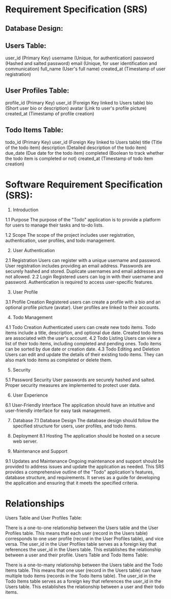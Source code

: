 # Requirement Specification (SRS)

## Database Design:

## Users Table:
user_id (Primary Key)
username (Unique, for authentication)
password (Hashed and salted password)
email (Unique, for user identification and communication)
full_name (User's full name)
created_at (Timestamp of user registration)


## User Profiles Table:
profile_id (Primary Key)
user_id (Foreign Key linked to Users table)
bio (Short user bio or description)
avatar (Link to user's profile picture)
created_at (Timestamp of profile creation)



## Todo Items Table:
todo_id (Primary Key)
user_id (Foreign Key linked to Users table)
title (Title of the todo item)
description (Detailed description of the todo item)
due_date (Due date for the todo item)
completed (Boolean to track whether the todo item is completed or not)
created_at (Timestamp of todo item creation)


# Software Requirement Specification (SRS):

1. Introduction

1.1 Purpose
The purpose of the "Todo" application is to provide a platform for users to manage their tasks and to-do lists.

1.2 Scope
The scope of the project includes user registration, authentication, user profiles, and todo management.

2. User Authentication


2.1 Registration
Users can register with a unique username and password.
User registration includes providing an email address.
Passwords are securely hashed and stored.
Duplicate usernames and email addresses are not allowed.
2.2 Login
Registered users can log in with their username and password.
Authentication is required to access user-specific features.



3. User Profile

3.1 Profile Creation
Registered users can create a profile with a bio and an optional profile picture (avatar).
User profiles are linked to their accounts.

4. Todo Management

4.1 Todo Creation
Authenticated users can create new todo items.
Todo items include a title, description, and optional due date.
Created todo items are associated with the user's account.
4.2 Todo Listing
Users can view a list of their todo items, including completed and pending ones.
Todo items can be sorted by due date or creation date.
4.3 Todo Editing and Deletion
Users can edit and update the details of their existing todo items.
They can also mark todo items as completed or delete them.


5. Security

5.1 Password Security
User passwords are securely hashed and salted.
Proper security measures are implemented to protect user data.


6. User Experience


6.1 User-Friendly Interface
The application should have an intuitive and user-friendly interface for easy task management.

7. Database
7.1 Database Design
The database design should follow the specified structure for users, user profiles, and todo items.

8. Deployment
8.1 Hosting
The application should be hosted on a secure web server.

9. Maintenance and Support

9.1 Updates and Maintenance
Ongoing maintenance and support should be provided to address issues and update the application as needed.
This SRS provides a comprehensive outline of the "Todo" application's features, database structure, and requirements. It serves as a guide for developing the application and ensuring that it meets the specified criteria.


# Relationships

Users Table and User Profiles Table:

There is a one-to-one relationship between the Users table and the User Profiles table.
This means that each user (record in the Users table) corresponds to one user profile (record in the User Profiles table), and vice versa.
The user_id in the User Profiles table serves as a foreign key that references the user_id in the Users table. This establishes the relationship between a user and their profile.
Users Table and Todo Items Table:

There is a one-to-many relationship between the Users table and the Todo Items table.
This means that one user (record in the Users table) can have multiple todo items (records in the Todo Items table).
The user_id in the Todo Items table serves as a foreign key that references the user_id in the Users table. This establishes the relationship between a user and their todo items.